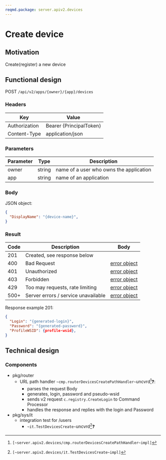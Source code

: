 ```yaml
---
reqmd.package: server.apiv2.devices
---
```


# Create device

## Motivation

Create(register) a new device

## Functional design

POST `/api/v2/apps/{owner}/{app}/devices`

### Headers

| Key | Value |
| --- | --- |
| Authorization | Bearer {PrincipalToken} |
| Content-Type | application/json |

### Parameters

| Parameter | Type | Description |
| --- | --- | --- |
| owner | string | name of a user who owns the application |
| app | string | name of an application |

### Body

JSON object:

```json
{
  "DisplayName": "{device-name}",
}
```

### Result

| Code | Description | Body |
| --- | --- | --- |
| 201 | Created, see response below  |
| 400 | Bad Request | [error object](errors.md) |
| 401 | Unauthorized | [error object](errors.md) |
| 403 | Forbidden | [error object](errors.md) |
| 429 | Too may requests, rate limiting | [error object](errors.md) |
| 500+ | Server errors / service unavailable | [error object](errors.md) |

 Response example 201:

```json
{
  "Login": "{generated-login}",
  "Password": "{generated-password}",
  "ProfileWSID": {profile-wsid},
}
```

## Technical design

### Components

- pkg/router
  - URL path handler `~cmp.routerDevicesCreatePathHandler~`uncvrd[^1]❓:
    - parses the request Body
    - generates, login, password and pseudo-wsid
    - sends v2 request `c.registry.CreateLogin` to Command Processor
    - handles the response and replies with the login and Password
- pkg/sys/it
  - integration test for /users
    - `~it.TestDevicesCreate~`uncvrd[^2]❓

[^1]: `[~server.apiv2.devices/cmp.routerDevicesCreatePathHandler~impl]`
[^2]: `[~server.apiv2.devices/it.TestDevicesCreate~impl]`
